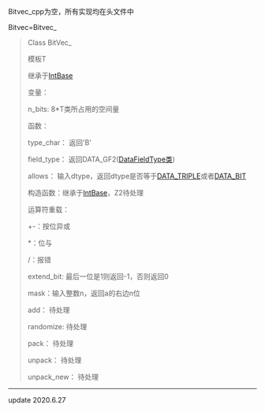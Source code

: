 Bitvec_cpp为空，所有实现均在头文件中

Bitvec=Bitvec_<long>

>Class BitVec_
>
>模板T
>
>继承于[IntBase<T>](Integer_h.md)
>
>变量：
>
>n_bits: 8*T类所占用的空间量 
>
>函数：
>
>type_char： 返回'B'
>
>field_type： 返回DATA_GF2([DataFieldType类](field_type.md))
>
>allows： 输入dtype，返回dtype是否等于[DATA_TRIPLE](field_type.md)或者[DATA_BIT](field_type.md)
>
>构造函数：继承于[IntBase](Integer_h.md)，Z2<K>待处理
>
>运算符重载：
>
>+-：按位异或
>
>*：位与
>
>/：报错
>
>extend_bit: 最后一位是1则返回-1，否则返回0
>
>mask：输入整数n，返回a的右边n位
>
>add： 待处理
>
>randomize: 待处理
>
>pack： 待处理
>
>unpack： 待处理
>
>unpack_new： 待处理

***

update 2020.6.27